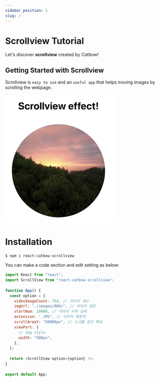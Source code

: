 ```yaml
---
sidebar_position: 1
slug: /
---
```


# Scrollview Tutorial

Let's discover **scrollview** created by _Catbow_!

## Getting Started with Scrollview

Scrollview is `easy to use` and an `useful app` that helps moving images by scrolling the webpage.

![Alt Text](../static/img/scrollviewGif.gif)

# Installation

```terminal
$ npm i react-catbow-scrollview
```

You can make a code section and edit setting as below:

```javascript
import React from "react";
import ScrollView from "react-catbow-scrollview";

function App() {
  const option = {
    videoImageCount: 754, // 이미지 개수
    imgUrl: "./images/004/", // 이미지 경로
    startNum: 10000, // 이미지 시작 넘버
    extension: ".JPG", // 이미지 확장자
    scrollAreaY: "50000px", // 스크롤 공간 확보
    viewPort: {
      // img style
      width: "500px",
    },
  };

  return <ScrollView option={option} />;
}

export default App;
```
